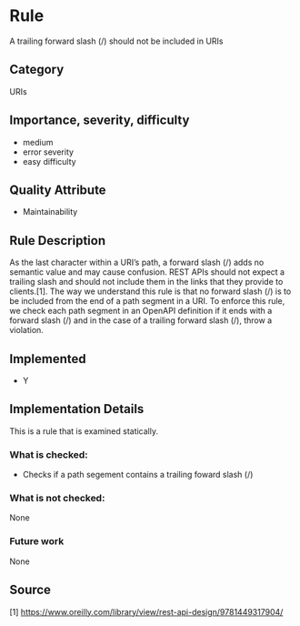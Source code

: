 # Rule
A trailing forward slash (/) should not be included in URIs
## Category
URIs
## Importance, severity, difficulty
* medium
* error severity
* easy difficulty
## Quality Attribute
* Maintainability

## Rule Description
As the last character within a URI’s path, a forward slash (/) adds no semantic value and may cause confusion. REST APIs should not expect a trailing slash and should not include them in the links that they provide to clients.[1].
The way we understand this rule is that no forward slash (/) is to be included from the end of a path segment in a URI. To enforce this rule, we check each path segment in an OpenAPI definition if it ends with a forward slash (/) and in the case of a trailing forward slash (/), throw a violation.
## Implemented
* Y
## Implementation Details
This is a rule that is examined statically. 
### What is checked:
- Checks if a path segement contains a trailing foward slash (/)
### What is not checked:
None
### Future work
None
## Source
[1] https://www.oreilly.com/library/view/rest-api-design/9781449317904/